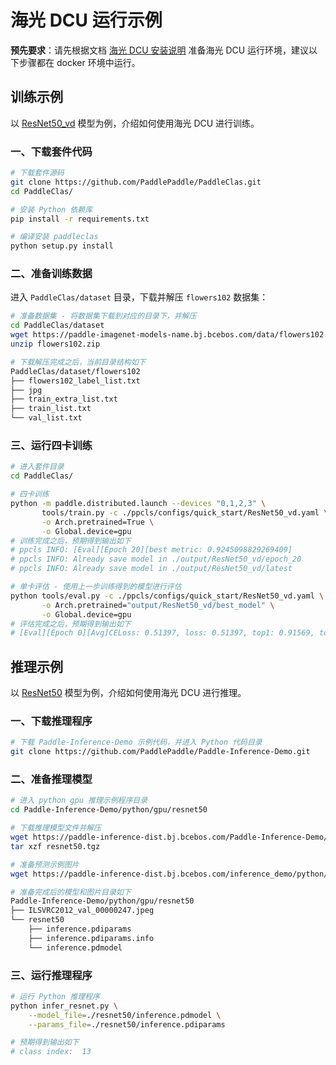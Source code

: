 # 海光 DCU 运行示例

**预先要求**：请先根据文档 [海光 DCU 安装说明](./install_cn.html) 准备海光 DCU 运行环境，建议以下步骤都在 docker 环境中运行。

## 训练示例

以 [ResNet50_vd](https://github.com/PaddlePaddle/PaddleClas/blob/release/2.5/docs/zh_CN/quick_start/quick_start_classification_new_user.md) 模型为例，介绍如何使用海光 DCU 进行训练。

### 一、下载套件代码

```bash
# 下载套件源码
git clone https://github.com/PaddlePaddle/PaddleClas.git
cd PaddleClas/

# 安装 Python 依赖库
pip install -r requirements.txt

# 编译安装 paddleclas
python setup.py install
```

### 二、准备训练数据

进入 `PaddleClas/dataset` 目录，下载并解压 `flowers102` 数据集：

```bash
# 准备数据集 - 将数据集下载到对应的目录下，并解压
cd PaddleClas/dataset
wget https://paddle-imagenet-models-name.bj.bcebos.com/data/flowers102.zip
unzip flowers102.zip

# 下载解压完成之后，当前目录结构如下
PaddleClas/dataset/flowers102
├── flowers102_label_list.txt
├── jpg
├── train_extra_list.txt
├── train_list.txt
└── val_list.txt
```

### 三、运行四卡训练

```bash
# 进入套件目录
cd PaddleClas/

# 四卡训练
python -m paddle.distributed.launch --devices "0,1,2,3" \
       tools/train.py -c ./ppcls/configs/quick_start/ResNet50_vd.yaml \
       -o Arch.pretrained=True \
       -o Global.device=gpu
# 训练完成之后，预期得到输出如下
# ppcls INFO: [Eval][Epoch 20][best metric: 0.9245098829269409]
# ppcls INFO: Already save model in ./output/ResNet50_vd/epoch_20
# ppcls INFO: Already save model in ./output/ResNet50_vd/latest

# 单卡评估 - 使用上一步训练得到的模型进行评估
python tools/eval.py -c ./ppcls/configs/quick_start/ResNet50_vd.yaml \
       -o Arch.pretrained="output/ResNet50_vd/best_model" \
       -o Global.device=gpu
# 评估完成之后，预期得到输出如下
# [Eval][Epoch 0][Avg]CELoss: 0.51397, loss: 0.51397, top1: 0.91569, top5: 0.98039
```

## 推理示例

以 [ResNet50](https://paddle-inference-dist.bj.bcebos.com/Paddle-Inference-Demo/resnet50.tgz) 模型为例，介绍如何使用海光 DCU 进行推理。

### 一、下载推理程序

```bash
# 下载 Paddle-Inference-Demo 示例代码，并进入 Python 代码目录
git clone https://github.com/PaddlePaddle/Paddle-Inference-Demo.git
```

### 二、准备推理模型

```bash
# 进入 python gpu 推理示例程序目录
cd Paddle-Inference-Demo/python/gpu/resnet50

# 下载推理模型文件并解压
wget https://paddle-inference-dist.bj.bcebos.com/Paddle-Inference-Demo/resnet50.tgz
tar xzf resnet50.tgz

# 准备预测示例图片
wget https://paddle-inference-dist.bj.bcebos.com/inference_demo/python/resnet50/ILSVRC2012_val_00000247.jpeg

# 准备完成后的模型和图片目录如下
Paddle-Inference-Demo/python/gpu/resnet50
├── ILSVRC2012_val_00000247.jpeg
└── resnet50
    ├── inference.pdiparams
    ├── inference.pdiparams.info
    └── inference.pdmodel
```

### 三、运行推理程序

```bash
# 运行 Python 推理程序
python infer_resnet.py \
    --model_file=./resnet50/inference.pdmodel \
    --params_file=./resnet50/inference.pdiparams

# 预期得到输出如下
# class index:  13
```
